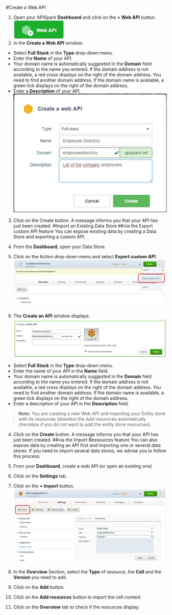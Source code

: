 #Create a Web API
1. Open your APISpark **Dashboard** and click on the **+ Web API** button.
![+web API](images/05.jpg "+web API")
2. In the **Create a Web API** window:
 - Select **Full Stack** in the **Type** drop-down menu.
 - Enter the **Name** of your API.
 - Your domain name is automatically suggested in the **Domain** field according to the name you entered. If the domain address is not available, a red cross displays on the right of the domain address. You need to find another domain address. If the domain name is available, a green tick displays on the right of the domain address.
 - Enter a **Description** of your API.
![Create a web API](images/06.jpg "Create a web API")
3. Click on the Create button. A message informs you that your API has just been created.
#Import an Existing Data Store
##via the Export custom API feature
You can expose existing data by creating a Data Store and exporting a custom API.

1. From the **Dashboard**, open your Data Store.
2. Click on the Action drop-down menu and select **Export custom API**.
![export custom API](images/07.jpg "Export custom API")
3. The **Create an API** window displays:
  ![Create a web API](images/08.jpg "Create a web API")
  - Select **Full Stack** in the **Type** drop-down menu.
  - Enter the name of your API in the **Name** field.
  - Your domain name is automatically suggested in the **Domain** field according to the name you entered. If the domain address is not available, a red cross displays on the right of the domain address. You need to find another domain address. If the domain name is available, a green tick displays on the right of the domain address.
  - Enter a description of your API in the **Description** field.

  > **Note:** You are creating a new Web API and importing your Entity store with its resources (deselect the Add resources automatically checkbox if you do not want to add the entity store resources).

4. Click on the **Create** button. A message informs you that your API has just been created.
##via the Import Ressources feature
You can also expose data by creating an API first and importing one or several data stores. If you need to import several data stores, we advise you to follow this process.

1. From your **Dashboard**, create a web API (or open an existing one)
2. Click on the **Settings** tab.
3. Click on the **+ Import** button.
![+Import](images/09.jpg "+Import")
4. In the **Overview** Section, select the **Type** of resource, the **Cell** and the **Version** you need to add.
5. Click on the **Add** button.
6. Click on the **Add resources** button to import the cell content.
7. Click on the **Overview** tab to check if the resources display.
